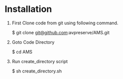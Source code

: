 Installation
===

1) First Clone code from git using following command.

	$ git clone git@github.com:avpreserve/AMS.git

2) Goto Code Directory

	$ cd AMS

3) Run create_directory script

	$ sh create_directory.sh


